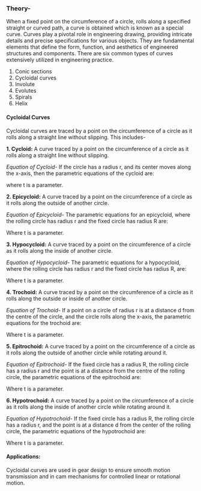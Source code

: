 ### Theory-

When a fixed point on the circumference of a circle, rolls along a specified straight or curved path, a curve is obtained which is known as a special curve. Curves play a pivotal role in engineering drawing, providing intricate details and precise specifications for various objects. They are fundamental elements that define the form, function, and aesthetics of engineered structures and components. There are six common types of curves extensively utilized in engineering practice.
1. Conic sections 
2. Cycloidal curves 
3. Involute 
4. Evolutes 
5. Spirals 
6. Helix

#### Cycloidal Curves
Cycloidal curves are traced by a point on the circumference of a circle as it rolls along a straight line without slipping. This includes-

**1. Cycloid:** A curve traced by a point on the circumference of a circle as it rolls along a straight line without slipping.

_Equation of Cycloid-_ If the circle has a radius r, and its center moves along the x-axis, then the parametric equations of the cycloid are:

where t is a parameter.

**2. Epicycloid:** A curve traced by a point on the circumference of a circle as it rolls along the outside of another circle.

_Equation of Epicycloid-_ 
The parametric equations for an epicycloid, where the rolling circle has radius r and the fixed circle has radius R are:
  
Where t is a parameter.

**3. Hypocycloid:** A curve traced by a point on the circumference of a circle as it rolls along the inside of another circle.

_Equation of Hypocycloid-_
The parametric equations for a hypocycloid, where the rolling circle has radius r and the fixed circle has radius R, are:

Where t is a parameter.

**4. Trochoid:** A curve traced by a point on the circumference of a circle as it rolls along the outside or inside of another circle.

_Equation of Trochoid-_
If a point on a circle of radius r is at a distance d from the centre of the circle, and the circle rolls along the x-axis, the parametric equations for the trochoid are:

Where t is a parameter.

**5. Epitrochoid:** A curve traced by a point on the circumference of a circle as it rolls along the outside of another circle while rotating around it.

_Equation of Epitrochoid-_
If the fixed circle has a radius R, the rolling circle has a radius r and the point is at a distance from the centre of the rolling circle, the parametric equations of the epitrochoid are:

Where t is a parameter.

**6. Hypotrochoid:** A curve traced by a point on the circumference of a circle as it rolls along the inside of another circle while rotating around it.

_Equation of Hypotrochoid-_
If the fixed circle has a radius R, the rolling circle has a radius r, and the point is at a distance  d from the center of the rolling circle, the parametric equations of the hypotrochoid are:

Where t is a parameter.

#### Applications: 
Cycloidal curves are used in gear design to ensure smooth motion transmission and in cam mechanisms for controlled linear or rotational motion.
